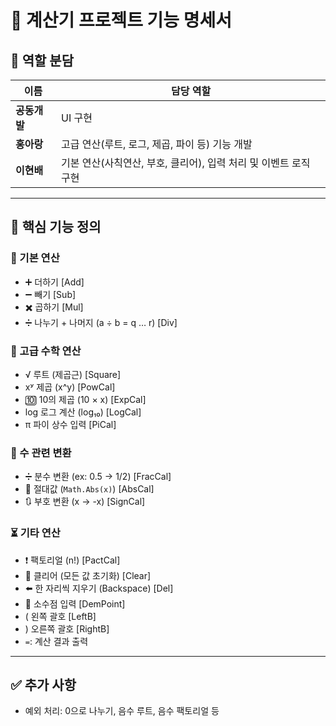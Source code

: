 # 📌 계산기 프로젝트 기능 명세서

## 👥 역할 분담

| 이름     | 담당 역할                                     |
|----------|-----------------------------------------------|
| **공동개발** | UI 구현 |
| **홍아랑** | 고급 연산(루트, 로그, 제곱, 파이 등) 기능 개발 |
| **이현배** | 기본 연산(사칙연산, 부호, 클리어), 입력 처리 및 이벤트 로직 구현 |

---

## 🧮 핵심 기능 정의

### 🔢 기본 연산
- ➕ 더하기  [Add]
- ➖ 빼기  [Sub]
- ✖️ 곱하기  [Mul]
- ➗ 나누기 + 나머지 (a ÷ b = q … r)  [Div]

### 🧠 고급 수학 연산
- √ 루트 (제곱근)  [Square]
- xʸ 제곱 (x^y)  [PowCal]
- 🔟 10의 제곱 (10 × x)  [ExpCal]
- log 로그 계산 (log₁₀)  [LogCal]
- π 파이 상수 입력  [PiCal]

### 🧾 수 관련 변환
- ➗ 분수 변환 (ex: 0.5 → 1/2)  [FracCal]
- 🔁 절대값 (`Math.Abs(x)`)  [AbsCal]
- 🔃 부호 변환 (x → -x)  [SignCal]

### ⏳ 기타 연산
- ❗ 팩토리얼 (n!)  [PactCal]
- 🧼 클리어 (모든 값 초기화)  [Clear]
- ⬅️ 한 자리씩 지우기 (Backspace)  [Del]
- 🔘 소수점 입력  [DemPoint]
- ( 왼쪽 괄호  [LeftB]
- ) 오른쪽 괄호  [RightB]
- `=`: 계산 결과 출력


---

## ✅ 추가 사항
- 예외 처리: 0으로 나누기, 음수 루트, 음수 팩토리얼 등
